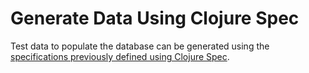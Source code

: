 # Generate Data Using Clojure Spec
Test data to populate the database can be generated using the [specifications previously defined using Clojure Spec](spec-generative-testing.md).

